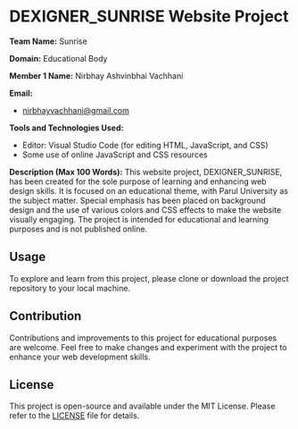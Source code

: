 # DEXIGNER_SUNRISE Website Project

**Team Name:** Sunrise

**Domain:** Educational Body

**Member 1 Name:** Nirbhay Ashvinbhai Vachhani

**Email:**
- nirbhayvachhani@gmail.com

**Tools and Technologies Used:**
- Editor: Visual Studio Code (for editing HTML, JavaScript, and CSS)
- Some use of online JavaScript and CSS resources

**Description (Max 100 Words):**
This website project, DEXIGNER_SUNRISE, has been created for the sole purpose of learning and enhancing web design skills. It is focused on an educational theme, with Parul University as the subject matter. Special emphasis has been placed on background design and the use of various colors and CSS effects to make the website visually engaging. The project is intended for educational and learning purposes and is not published online.

## Usage
To explore and learn from this project, please clone or download the project repository to your local machine.

## Contribution
Contributions and improvements to this project for educational purposes are welcome. Feel free to make changes and experiment with the project to enhance your web development skills.

## License
This project is open-source and available under the MIT License. Please refer to the [LICENSE](LICENSE) file for details.
